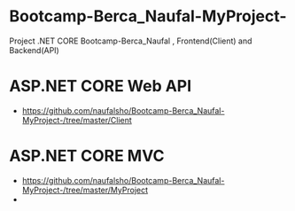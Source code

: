 # Bootcamp-Berca_Naufal-MyProject-
Project .NET CORE Bootcamp-Berca_Naufal , Frontend(Client) and Backend(API)

# ASP.NET CORE Web API
- https://github.com/naufalsho/Bootcamp-Berca_Naufal-MyProject-/tree/master/Client

# ASP.NET CORE MVC
- https://github.com/naufalsho/Bootcamp-Berca_Naufal-MyProject-/tree/master/MyProject
- 
